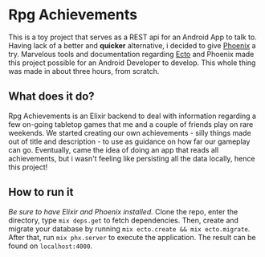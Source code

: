 # Rpg Achievements 

This is a toy project that serves as a REST api for an Android App to talk to. Having lack of a better and **quicker** alternative, i decided to give [Phoenix](https://www.phoenixframework.org/) a try. Marvelous tools and documentation regarding [Ecto](https://hexdocs.pm/ecto/Ecto.html) and Phoenix made this project possible for an Android Developer to develop. This whole thing was made in about three hours, from scratch.

## What does it do?

Rpg Achievements is an Elixir backend to deal with information regarding a few on-going tabletop games that me and a couple of friends play on rare weekends. We started creating our own achievements - silly things made out of title and description - to use as guidance on how far our gameplay can go. 
Eventually, came the idea of doing an app that reads all achievements, but i wasn't feeling like persisting all the data locally, hence this project!

## How to run it

*Be sure to have Elixir and Phoenix installed.*
Clone the repo, enter the directory, type `mix deps.get` to fetch dependencies. 
Then, create and migrate your database by running `mix ecto.create && mix ecto.migrate`.
After that, run `mix phx.server` to execute the application. The result can be found on `localhost:4000`.
